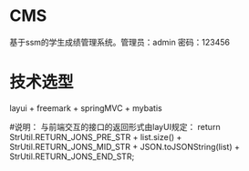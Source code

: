 # CMS
基于ssm的学生成绩管理系统。管理员：admin 密码：123456
# 技术选型
layui + freemark + springMVC + mybatis


#说明：
与前端交互的接口的返回形式由layUI规定：
return StrUtil.RETURN_JONS_PRE_STR + list.size() 
       				+ StrUtil.RETURN_JONS_MID_STR
       				+ JSON.toJSONString(list) + StrUtil.RETURN_JONS_END_STR;